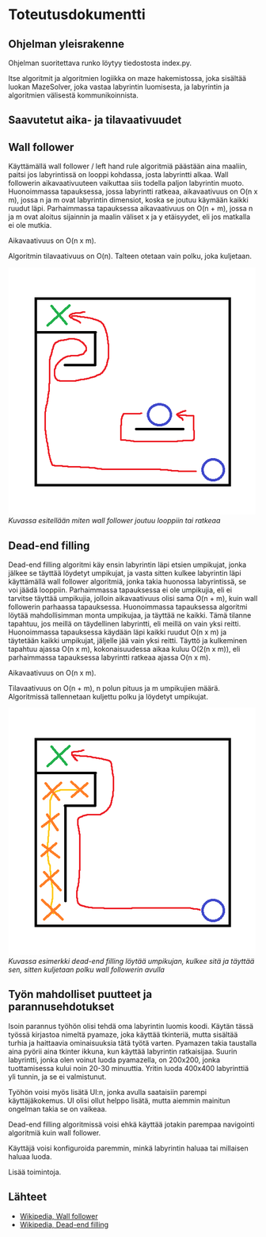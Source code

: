 # Toteutusdokumentti
## Ohjelman yleisrakenne

Ohjelman suoritettava runko löytyy tiedostosta index.py.  

Itse algoritmit ja algoritmien logiikka on maze hakemistossa, joka sisältää luokan MazeSolver, 
joka vastaa labyrintin luomisesta, ja labyrintin ja algoritmien välisestä kommunikoinnista.

## Saavutetut aika- ja tilavaativuudet

## Wall follower

Käyttämällä wall follower / left hand rule algoritmiä päästään aina maaliin, paitsi jos labyrintissä on looppi kohdassa, josta labyrintti alkaa. Wall followerin aikavaativuuteen vaikuttaa siis todella paljon labyrintin muoto. Huonoimmassa tapauksessa, jossa labyrintti ratkeaa, aikavaativuus on O(n x m), jossa n ja m ovat labyrintin dimensiot, koska se joutuu käymään kaikki ruudut läpi. Parhaimmassa tapauksessa aikavaativuus on O(n + m), jossa n ja m ovat aloitus sijainnin ja maalin väliset x ja y etäisyydet, eli jos matkalla ei ole mutkia.

Aikavaativuus on O(n x m).

Algoritmin tilavaativuus on O(n). Talteen otetaan vain polku, joka kuljetaan.

![Esimerkki](./kuvat/toteutus-esimerkki.png)  
*Kuvassa esitellään miten wall follower joutuu looppiin tai ratkeaa*

## Dead-end filling

Dead-end filling algoritmi käy ensin labyrintin läpi etsien umpikujat, jonka jälkee se täyttää löydetyt umpikujat, ja vasta sitten kulkee labyrintin läpi käyttämällä wall follower algoritmiä, jonka takia huonossa labyrintissä, se voi jäädä looppiin. Parhaimmassa tapauksessa ei ole umpikujia, eli ei tarvitse täyttää umpikujia, jolloin aikavaativuus olisi sama O(n + m), kuin wall followerin parhaassa tapauksessa. Huonoimmassa tapauksessa algoritmi löytää mahdollisimman monta umpikujaa, ja täyttää ne kaikki. Tämä tilanne tapahtuu, jos meillä on täydellinen labyrintti, eli meillä on vain yksi reitti. Huonoimmassa tapauksessa käydään läpi kaikki ruudut O(n x m) ja täytetään kaikki umpikujat, jäljelle jää vain yksi reitti. Täyttö ja kulkeminen tapahtuu ajassa O(n x m), kokonaisuudessa aikaa kuluu O(2(n x m)), eli parhaimmassa tapauksessa labyrintti ratkeaa ajassa O(n x m).

Aikavaativuus on O(n x m).

Tilavaativuus on O(n + m), n polun pituus ja m umpikujien määrä. Algoritmissä tallennetaan kuljettu polku ja löydetyt umpikujat. 

![Esimerkki2](./kuvat/toteutus-esimerkki2.png)  
*Kuvassa esimerkki dead-end filling löytää umpikujan, kulkee sitä ja täyttää sen, sitten kuljetaan polku wall followerin avulla*

## Työn mahdolliset puutteet ja parannusehdotukset

Isoin parannus työhön olisi tehdä oma labyrintin luomis koodi. Käytän tässä työssä kirjastoa nimeltä pyamaze, joka käyttää tkinteriä, mutta sisältää turhia ja haittaavia ominaisuuksia tätä työtä varten. Pyamazen takia taustalla aina pyörii aina tkinter ikkuna, kun käyttää labyrintin ratkaisijaa. Suurin labyrintti, jonka olen voinut luoda pyamazella, on 200x200, jonka tuottamisessa kului noin 20-30 minuuttia. Yritin luoda 400x400 labyrinttiä yli tunnin, ja se ei valmistunut.

Työhön voisi myös lisätä UI:n, jonka avulla saataisiin parempi käyttäjäkokemus. UI olisi ollut helppo lisätä, mutta aiemmin mainitun ongelman takia se on vaikeaa.

Dead-end filling algoritmissä voisi ehkä käyttää jotakin parempaa navigointi algoritmiä kuin wall follower.

Käyttäjä voisi konfiguroida paremmin, minkä labyrintin haluaa tai millaisen haluaa luoda.

Lisää toimintoja.

## Lähteet
- [Wikipedia, Wall follower](https://en.wikipedia.org/wiki/Maze-solving_algorithm#Wall_follower)
- [Wikipedia, Dead-end filling](https://en.wikipedia.org/wiki/Maze-solving_algorithm#Dead-end_filling)
